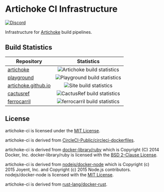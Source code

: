 # Artichoke CI Infrastructure

[![Discord](https://img.shields.io/discord/607683947496734760)](https://discord.gg/QCe2tp2)

Infrastructure for [Artichoke](https://github.com/artichoke/artichoke) build
pipelines.

## Build Statistics

| Repository                                                          |                                           Statistics                                           |
| ------------------------------------------------------------------- | :--------------------------------------------------------------------------------------------: |
| [artichoke](https://github/artichoke/artichoke)                     |   ![Artichoke build statistics](https://buildstats.info/circleci/chart/artichoke/artichoke)    |
| [playground](https://github/artichoke/playground)                   |  ![Playground build statistics](https://buildstats.info/circleci/chart/artichoke/playground)   |
| [artichoke.github.io](https://github/artichoke/artichoke.github.io) | ![Site build statistics](https://buildstats.info/circleci/chart/artichoke/artichoke.github.io) |
| [cactusref](https://github/artichoke/cactusref)                     |   ![CactusRef build statistics](https://buildstats.info/circleci/chart/artichoke/cactusref)    |
| [ferrocarril](https://github/artichoke/ferrocarril)                 | ![ferrocarril build statistics](https://buildstats.info/circleci/chart/artichoke/ferrocarril)  |

## License

artichoke-ci is licensed under the [MIT License](/LICENSE).

artichoke-ci is derived from
[CircleCI-Public/circleci-dockerfiles](https://github.com/CircleCI-Public/circleci-dockerfiles).

artichoke-ci is derived from
[docker-library/ruby](https://github.com/docker-library/ruby) which is Copyright
(C) 2014 Docker, Inc. docker-library/ruby is licensed with the
[BSD 2-Clause License](https://github.com/docker-library/ruby/blob/master/LICENSE).

artichoke-ci is derived from
[nodejs/docker-node](https://github.com/nodejs/docker-node) which is Copyright
(c) 2015 Joyent, Inc. and Copyright (c) 2015 Node.js contributors.
nodejs/docker-node is licensed with the
[MIT License](https://github.com/nodejs/docker-node/blob/master/LICENSE).

artichoke-ci is derived from
[rust-lang/docker-rust](https://github.com/rust-lang/docker-rust).
